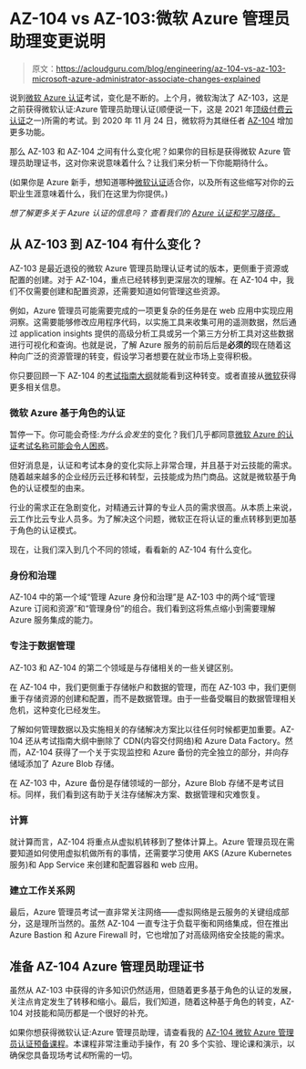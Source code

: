 # AZ-104 vs AZ-103:微软 Azure 管理员助理变更说明

> 原文：<https://acloudguru.com/blog/engineering/az-104-vs-az-103-microsoft-azure-administrator-associate-changes-explained>

说到[微软 Azure 认证](https://acloudguru.com/azure-cloud-training)考试，变化是不断的。上个月，微软淘汰了 AZ-103，这是之前获得微软认证:Azure 管理员助理认证(顺便说一下，这是 2021 年[顶级付费云认证](https://acloudguru.com/blog/engineering/top-paying-cloud-certifications-and-jobs)之一)所需的考试。到 2020 年 11 月 24 日，微软将为其继任者 [AZ-104](https://acloudguru.com/course/az-104-microsoft-azure-administrator-certification-prep) 增加更多功能。

那么 AZ-103 和 AZ-104 之间有什么变化呢？如果你的目标是获得微软 Azure 管理员助理证书，这对你来说意味着什么？让我们来分析一下你能期待什么。

(如果你是 Azure 新手，想知道哪种[微软认证](https://acloudguru.com/blog/engineering/which-azure-certification-is-right-for-me)适合你，以及所有这些缩写对你的云职业生涯意味着什么，我们在这里为你提供。)

*想了解更多关于 Azure 认证的信息吗？*
*查看我们的 [Azure 认证和学习路径。](https://acloudguru.com/azure-cloud-training)*

## 从 AZ-103 到 AZ-104 有什么变化？

AZ-103 是最近退役的微软 Azure 管理员助理认证考试的版本，更侧重于资源或配置的创建。对于 AZ-104，重点已经转移到更深层次的理解。在 AZ-104 中，我们不仅需要创建和配置资源，还需要知道如何管理这些资源。

例如，Azure 管理员可能需要完成的一项更复杂的任务是在 web 应用中实现应用洞察。这需要能够修改应用程序代码，以实施工具来收集可用的遥测数据，然后通过 application insights 提供的高级分析工具或另一个第三方分析工具对这些数据进行可视化和查询。也就是说，了解 Azure 服务的前前后后是**必须的**现在随着这种向广泛的资源管理的转变，假设学习者想要在就业市场上变得积极。

你只要回顾一下 AZ-104 的[考试指南大纲](https://query.prod.cms.rt.microsoft.com/cms/api/am/binary/RE4pCWy)就能看到这种转变。或者直接从[微软](https://docs.microsoft.com/en-us/learn/certifications/azure-administrator)获得更多相关信息。

### 微软 Azure 基于角色的认证

暂停一下。你可能会奇怪:*为什么会发生*的变化？我们几乎都同意[微软 Azure 的认证考试名称可能会令人困惑](https://acloudguru.com/blog/engineering/why-are-azure-exam-names-so-confusing)。

但好消息是，认证和考试本身的变化实际上非常合理，并且基于对云技能的需求。随着越来越多的企业经历云迁移和转型，云技能成为热门商品。这就是微软基于角色的认证模型的由来。

行业的需求正在急剧变化，对精通云计算的专业人员的需求很高。从本质上来说，云工作比云专业人员多。为了解决这个问题，微软正在将认证的重点转移到更加基于角色的认证模式。

现在，让我们深入到几个不同的领域，看看新的 AZ-104 有什么变化。

### 身份和治理

AZ-104 中的第一个域“管理 Azure 身份和治理”是 AZ-103 中的两个域“管理 Azure 订阅和资源”和“管理身份”的组合。我们看到这将焦点缩小到需要理解 Azure 服务集成的能力。

### 专注于数据管理

AZ-103 和 AZ-104 的第二个领域是与存储相关的一些关键区别。

在 AZ-104 中，我们更侧重于存储帐户和数据的管理，而在 AZ-103 中，我们更侧重于存储资源的创建和配置，而不是数据管理。由于一些备受瞩目的数据管理相关危机，这种变化已经发生。

了解如何管理数据以及实施相关的存储解决方案比以往任何时候都更加重要。AZ-104 还从考试指南大纲中删除了 CDN(内容交付网络)和 Azure Data Factory。然而，AZ-104 获得了一个关于实现监控和 Azure 备份的完全独立的部分，并向存储域添加了 Azure Blob 存储。

在 AZ-103 中，Azure 备份是存储领域的一部分，Azure Blob 存储不是考试目标。同样，我们看到这有助于关注存储解决方案、数据管理和灾难恢复。

### 计算

就计算而言，AZ-104 将重点从虚拟机转移到了整体计算上。Azure 管理员现在需要知道如何使用虚拟机做所有的事情，还需要学习使用 AKS (Azure Kubernetes 服务)和 App Service 来创建和配置容器和 web 应用。

### 建立工作关系网

最后，Azure 管理员考试一直非常关注网络——虚拟网络是云服务的关键组成部分，这是理所当然的。虽然 AZ-104 一直专注于负载平衡和网络集成，但在推出 Azure Bastion 和 Azure Firewall 时，它也增加了对高级网络安全技能的需求。

## 准备 AZ-104 Azure 管理员助理证书

虽然从 AZ-103 中获得的许多知识仍然适用，但随着更多基于角色的认证的发展，关注点肯定发生了转移和缩小。最后，我们知道，随着这种基于角色的转变，AZ-104 对技能和简历都是一个很好的补充。

如果你想获得微软认证:Azure 管理员助理，请查看我的 [AZ-104 微软 Azure 管理员认证预备课程](https://acloud.guru/learn/160303d7-6947-4fbc-9d19-fa304849f92e)。本课程非常注重动手操作，有 20 多个实验、理论课和演示，以确保您具备现场考试*和*所需的一切。